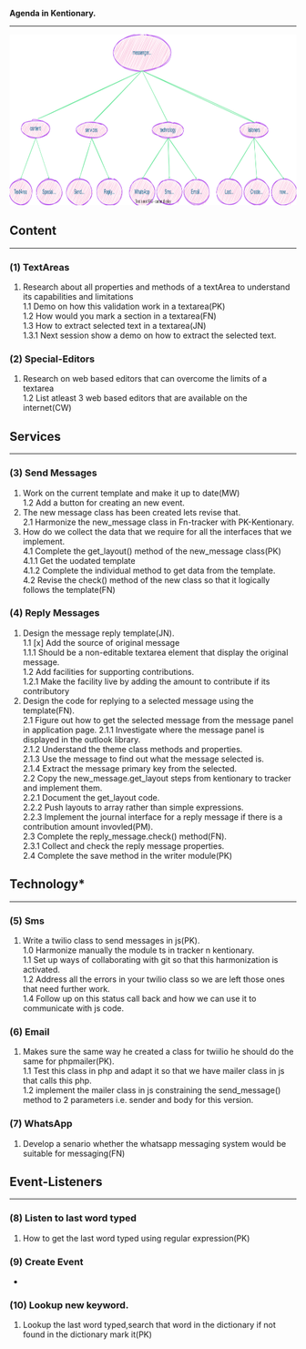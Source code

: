 **Agenda in Kentionary.**
___
<img src="messenger.svg" style="height: 300px; width:900px;"/>

## Content
___
### (1) TextAreas
1. Research about all properties and methods of a textArea to understand its capabilities and limitations  
        1.1 Demo on how this validation work in a textarea(PK)  
        1.2 How would you mark a section in a textarea(FN)  
        1.3 How to extract selected text in a textarea(JN)  
            1.3.1 Next session show a demo on how to extract the selected text.  
### (2) Special-Editors
1. Research on web based editors that can overcome the limits of a textarea  
        1.2 List atleast 3 web based editors that are available on the internet(CW)  
## Services
___

### (3) Send Messages
1. Work on the current template and make it up to date(MW)  
        1.2 Add a button for creating an new event.  
2. The new message class has been created lets revise that.  
    2.1 Harmonize the new_message class in Fn-tracker with PK-Kentionary.  
4. How do we collect the data that we require for all the interfaces that we implement.  
        4.1 Complete the get_layout() method of the new_message class(PK)  
            4.1.1 Get the uodated template  
            4.1.2 Complete the individual method to get data from the template.   
        4.2 Revise the check() method of the new class so that it  logically follows the template(FN)
    
### (4) Reply Messages
1. Design the message reply template(JN).  
        1.1 [x] Add the source of original message  
            1.1.1 Should be a non-editable textarea element that display the original message.  
        1.2 Add facilities for supporting contributions.  
            1.2.1 Make the facility live by adding the amount to contribute if its contributory    
2. Design the code for replying to a selected message using the template(FN).  
        2.1 Figure out how to get the selected message from the message panel in application page. 
            2.1.1 Investigate where the message panel is displayed in the outlook library.  
            2.1.2 Understand the theme class methods and properties.  
            2.1.3 Use the message to find out what the message selected is.  
            2.1.4 Extract the message primary key from the selected.  
        2.2 Copy the new_message.get_layout steps from kentionary to tracker and implement them.  
            2.2.1 Document the get_layout code.  
            2.2.2 Push layouts to array rather than simple expressions.  
            2.2.3 Implement the journal interface for a reply message if there is a contribution amount invovled(PM).  
        2.3 Complete the reply_message.check() method(FN).  
            2.3.1 Collect and check the reply message properties.  
        2.4 Complete the save method in the writer module(PK)  

## Technology*
___
### (5) Sms
1. Write a twilio class to send messages in js(PK).  
        1.0 Harmonize manually the module ts in tracker n kentionary.  
        1.1 Set up ways of collaborating with git so that this harmonization is activated.  
        1.2 Address all the errors in your twilio class so we are left those ones that need further work.  
        1.4 Follow up on this status call back and how we can use it to communicate with js code.  

### (6) Email
1. Makes sure the same way he created a class for twiilio he should do the same for phpmailer(PK).  
        1.1 Test this class in php and adapt it so that we have mailer class in js that calls this php.  
        1.2 implement the mailer class in js constraining the send_message() method to 2 parameters i.e. sender and body for this version.

### (7) WhatsApp
1. Develop a senario whether the whatsapp messaging system would be suitable for messaging(FN)  

## Event-Listeners
____

### (8) Listen to last word typed
1. How to get the last word typed using regular expression(PK)  

### (9) Create Event
- 

### (10) Lookup new keyword.
1. Lookup the last word typed,search that word in the dictionary if not found in the dictionary mark it(PK)  
